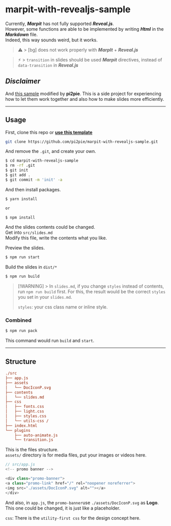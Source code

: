 # marpit-with-revealjs-sample

Currently, **_Marpit_** has not fully supported **_Reveal.js_**. \
However, some functions are able to be implemented by writing **_Html_** in the
**_Markdown_** file. \
Indeed, this way sounds weird, but it works.

> ⚠︎ > [bg] does not work properly with **_MarpIt_** + **_Reveal.js_**

> ⚡︎ > `transition` in slides should be used **_Marpit_** directives, instead of `data-transition` in **_Reveal.js_**

## _Disclaimer_

And [this sample](https://github.com/pi2pie/marpit-with-revealjs-sample) modified by **pi2pie**.
This is a side project for experiencing how to let them work together and also how to make slides more efficiently.

---

## Usage

First, clone this repo or **[use this template](https://github.com/pi2pie/marpit-with-revealjs-sample/generate)**

```sh
git clone https://github.com/pi2pie/marpit-with-revealjs-sample.git
```

And remove the `.git`, and create your own.

```sh
$ cd marpit-with-revealjs-sample
$ rm -rf .git
$ git init
$ git add .
$ git commit -m 'init' -a
```

And then install packages.

```sh
$ yarn install

or

$ npm install
```

And the slides contents could be changed. \
Get into `src/slides.md` \
Modify this file, write the contents what you like.

Preview the slides.

```sh
$ npm run start
```

Build the slides in `dist/*`

```sh
$ npm run build
```

> [!WARNING] > In `slides.md`, if you change `styles` instead of contents, run `npm run build` first.
> For this, the result would be the correct `styles` you set in your `slides.md`.
>
> `styles`: your css class name or inline style.

### Combined

```sh
$ npm run pack
```

This command would run `build` and `start`.

---

## Structure

```ini
./src
├── app.js
├── assets
│   └── DocIconP.svg
├── contents
│   └── slides.md
├── css
│   ├── fonts.css
│   ├── light.css
│   ├── styles.css
│   └── utils-css /
├── index.html
└── plugins
    ├── auto-animate.js
    └── transition.js
```

This is the files structure. \
`assets/` directory is for media files, put your images or videos here.

```js
// src/app.js
<!-- promo banner -->

<div class="promo-banner">
<a class="promo-link" href="/" rel="noopener noreferrer">
<img src="./assets/DocIconP.svg" alt=""></a>
</div>
```

And also, in `app.js`, the `promo-banner`use `./assets/DocIconP.svg` as **Logo**. \
This one could be changed, it is just like a placeholder.

`css`:
There is the `utility-first css` for the design concept here.

